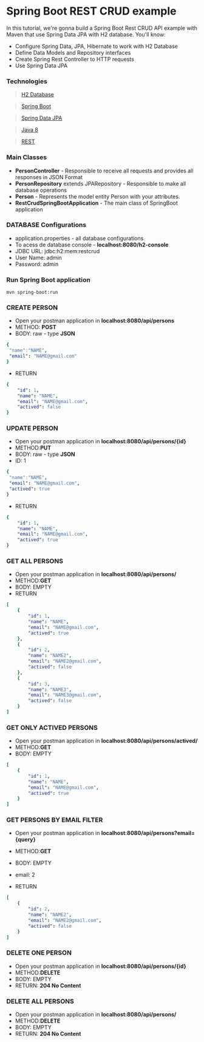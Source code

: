 # Spring Boot REST CRUD example

In this tutorial, we're gonna build a Spring Boot Rest CRUD API example with Maven that use Spring Data JPA with H2 database. You'll know:

- Configure Spring Data, JPA, Hibernate to work with H2 Database
- Define Data Models and Repository interfaces
- Create Spring Rest Controller to HTTP requests
- Use Spring Data JPA

### Technologies

> [H2 Database](https://www.h2database.com/html/quickstart.html)

> [Spring Boot](https://spring.io/projects/spring-boot)

> [Spring Data JPA](https://spring.io/projects/spring-data-jpa)

> [Java 8](https://www.java.com/en/download/help/java8_pt-br.html)

> [REST](https://en.wikipedia.org/wiki/Representational_state_transfer)

### Main Classes

- **PersonController** - Responsible to receive all requests and provides all responses in JSON Format
- **PersonRepository** extends JPARepository - Responsible to make all database operations 
- **Person** - Represents the model entity Person with your attributes.
- **RestCrudSpringBootApplication** - The main class of SpringBoot application

### DATABASE Configurations

- application.properties - all database configurations 
- To acess de database console - **localhost:8080/h2-console**
- JDBC URL:	jdbc:h2:mem:restcrud
- User Name:	admin
- Password:	admin


### Run Spring Boot application
```
mvn spring-boot:run
```

### CREATE PERSON

- Open your postman application in **localhost:8080/api/persons**
- METHOD: **POST**
- BODY: raw - type **JSON**

```yaml
{
 "name":"NAME",
 "email": "NAME@gmail.com" 
}
```
- RETURN
```yaml
{
    "id": 1,
    "name": "NAME",
    "email": "NAME@gmail.com",
    "actived": false
}
```

### UPDATE PERSON

- Open your postman application in **localhost:8080/api/persons/{id}**
- METHOD:**PUT**
- BODY: raw - type **JSON**
- ID: 1

```yaml
{
 "name":"NAME",
 "email": "NAME@gmail.com",
 "actived": true
}
```
- RETURN
```yaml
{
    "id": 1,
    "name": "NAME",
    "email": "NAME@gmail.com",
    "actived": true
}
```

### GET ALL PERSONS

- Open your postman application in **localhost:8080/api/persons/**
- METHOD:**GET**
- BODY: EMPTY
- RETURN
```yaml
[
    {
        "id": 1,
        "name": "NAME",
        "email": "NAME@gmail.com",
        "actived": true
    },
    {
        "id": 2,
        "name": "NAME2",
        "email": "NAME2@gmail.com",
        "actived": false
    },
    {
        "id": 3,
        "name": "NAME3",
        "email": "NAME3@gmail.com",
        "actived": false
    }
]
```

### GET ONLY ACTIVED PERSONS

- Open your postman application in **localhost:8080/api/persons/actived/**
- METHOD:**GET**
- BODY: EMPTY

```yaml
[
    {
        "id": 1,
        "name": "NAME",
        "email": "NAME@gmail.com",
        "actived": true
    }
]
```
### GET PERSONS BY EMAIL FILTER

- Open your postman application in **localhost:8080/api/persons?email={query}**
- METHOD:**GET**
- BODY: EMPTY
- email: 2

- RETURN
```yaml
[
    {
        "id": 2,
        "name": "NAME2",
        "email": "NAME2@gmail.com",
        "actived": false
    }
]
```

### DELETE ONE PERSON

- Open your postman application in **localhost:8080/api/persons/{id}**
- METHOD:**DELETE**
- BODY: EMPTY
- RETURN: **204 No Content**

### DELETE ALL PERSONS

- Open your postman application in **localhost:8080/api/persons/**
- METHOD:**DELETE**
- BODY: EMPTY
- RETURN: **204 No Content**
